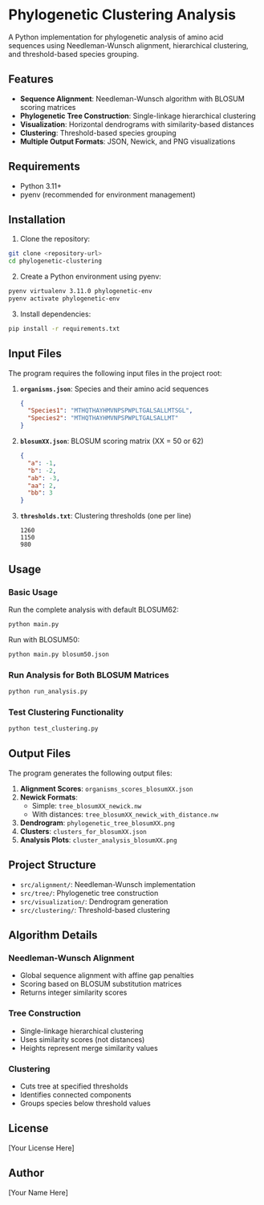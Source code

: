 # Phylogenetic Clustering Analysis

A Python implementation for phylogenetic analysis of amino acid sequences using Needleman-Wunsch alignment, hierarchical clustering, and threshold-based species grouping.

## Features

- **Sequence Alignment**: Needleman-Wunsch algorithm with BLOSUM scoring matrices
- **Phylogenetic Tree Construction**: Single-linkage hierarchical clustering
- **Visualization**: Horizontal dendrograms with similarity-based distances
- **Clustering**: Threshold-based species grouping
- **Multiple Output Formats**: JSON, Newick, and PNG visualizations

## Requirements

- Python 3.11+
- pyenv (recommended for environment management)

## Installation

1. Clone the repository:
```bash
git clone <repository-url>
cd phylogenetic-clustering
```

2. Create a Python environment using pyenv:
```bash
pyenv virtualenv 3.11.0 phylogenetic-env
pyenv activate phylogenetic-env
```

3. Install dependencies:
```bash
pip install -r requirements.txt
```

## Input Files

The program requires the following input files in the project root:

1. **`organisms.json`**: Species and their amino acid sequences
   ```json
   {
     "Species1": "MTHQTHAYHMVNPSPWPLTGALSALLMTSGL",
     "Species2": "MTHQTHAYHMVNPSPWPLTGALSALLMT"
   }
   ```

2. **`blosumXX.json`**: BLOSUM scoring matrix (XX = 50 or 62)
   ```json
   {
     "a": -1,
     "b": -2,
     "ab": -3,
     "aa": 2,
     "bb": 3
   }
   ```

3. **`thresholds.txt`**: Clustering thresholds (one per line)
   ```
   1260
   1150
   980
   ```

## Usage

### Basic Usage

Run the complete analysis with default BLOSUM62:
```bash
python main.py
```

Run with BLOSUM50:
```bash
python main.py blosum50.json
```

### Run Analysis for Both BLOSUM Matrices

```bash
python run_analysis.py
```

### Test Clustering Functionality

```bash
python test_clustering.py
```

## Output Files

The program generates the following output files:

1. **Alignment Scores**: `organisms_scores_blosumXX.json`
2. **Newick Formats**:
   - Simple: `tree_blosumXX_newick.nw`
   - With distances: `tree_blosumXX_newick_with_distance.nw`
3. **Dendrogram**: `phylogenetic_tree_blosumXX.png`
4. **Clusters**: `clusters_for_blosumXX.json`
5. **Analysis Plots**: `cluster_analysis_blosumXX.png`

## Project Structure

- `src/alignment/`: Needleman-Wunsch implementation
- `src/tree/`: Phylogenetic tree construction
- `src/visualization/`: Dendrogram generation
- `src/clustering/`: Threshold-based clustering

## Algorithm Details

### Needleman-Wunsch Alignment
- Global sequence alignment with affine gap penalties
- Scoring based on BLOSUM substitution matrices
- Returns integer similarity scores

### Tree Construction
- Single-linkage hierarchical clustering
- Uses similarity scores (not distances)
- Heights represent merge similarity values

### Clustering
- Cuts tree at specified thresholds
- Identifies connected components
- Groups species below threshold values

## License

[Your License Here]

## Author

[Your Name Here]